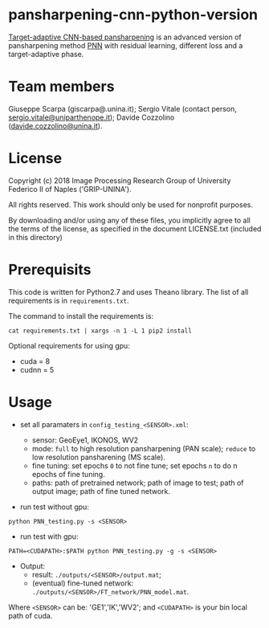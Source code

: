 # pansharpening-cnn-python-version
[Target-adaptive CNN-based pansharpening](https://ieeexplore.ieee.org/document/8334206) is an advanced version of pansharpening method [PNN](http://www.mdpi.com/2072-4292/8/7/594) with residual learning, different loss and a target-adaptive phase. 


# Team members
 Giuseppe Scarpa  (giscarpa@.unina.it);
 Sergio Vitale    (contact person, sergio.vitale@uniparthenope.it);
 Davide Cozzolino (davide.cozzolino@unina.it).
 
 
# License
Copyright (c) 2018 Image Processing Research Group of University Federico II of Naples ('GRIP-UNINA').

All rights reserved. This work should only be used for nonprofit purposes.

By downloading and/or using any of these files, you implicitly agree to all the
terms of the license, as specified in the document LICENSE.txt
(included in this directory)

# Prerequisits
This code is written for Python2.7 and uses Theano library.
The list of all requirements is in `requirements.txt`.

The command to install the requirements is: 

```
cat requirements.txt | xargs -n 1 -L 1 pip2 install
```

Optional requirements for using gpu:
* cuda = 8 
* cudnn = 5

# Usage
* set all paramaters in `config_testing_<SENSOR>.xml`:
	* sensor:	GeoEye1, IKONOS, WV2
	* mode:		`full` to high resolution pansharpening (PAN scale); `reduce` to low resolution pansharening (MS scale).
	* fine tuning:	set epochs `0` to not fine tune; set epochs `n` to do n epochs of fine tuning.
	* paths:	path of pretrained network; path of image to test; path of output image; path of fine tuned network.

* run test without gpu:

```	
python PNN_testing.py -s <SENSOR>
```

* run test with gpu:

```
PATH=<CUDAPATH>:$PATH python PNN_testing.py -g -s <SENSOR>
```

* Output:
	* result: `./outputs/<SENSOR>/output.mat`;
	* (eventual) fine-tuned network: `./outputs/<SENSOR>/FT_network/PNN_model.mat`.
	

Where `<SENSOR>` can be: 'GE1','IK','WV2'; 
and `<CUDAPATH>` is your bin local path of cuda.
